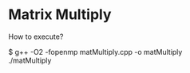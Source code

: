 # Matrix Multiply

How to execute?

$ g++ -O2 -fopenmp matMultiply.cpp -o matMultiply
<br>./matMultiply
